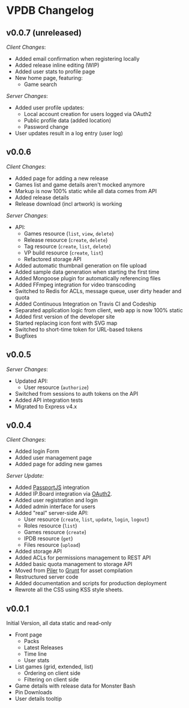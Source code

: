 # VPDB Changelog

## v0.0.7 (unreleased)

*Client Changes*:

* Added email confirmation when registering locally
* Added release inline editing (WIP)
* Added user stats to profile page
* New home page, featuring:
  * Game search

*Server Changes*:

* Added user profile updates:
  * Local account creation for users logged via OAuth2
  * Public profile data (added location)
  * Password change
* User updates result in a log entry (user log)


## v0.0.6

*Client Changes*:

* Added page for adding a new release
* Games list and game details aren't mocked anymore
* Markup is now 100% static while all data comes from API
* Added release details
* Release download (incl artwork) is working

*Server Changes*:

* API:
  * Games resource (`list`, `view`, `delete`)
  * Release resource (`create`, `delete`)
  * Tag resource (`create`, `list`, `delete`)
  * VP build resource (`create`, `list`)
  * Refactored storage API
* Added automatic thumbnail generation on file upload
* Added sample data generation when starting the first time
* Added Mongoose plugin for automatically referencing files
* Added FFmpeg integration for video transcoding
* Switched to Redis for ACLs, message queue, user dirty header and quota
* Added Continuous Integration on Travis CI and Codeship
* Separated application logic from client, web app is now 100% static
* Added first version of the developer site
* Started replacing icon font with SVG map
* Switched to short-time token for URL-based tokens
* Bugfixes

## v0.0.5

*Server Changes*:

* Updated API:
  * User resource (`authorize`)
* Switched from sessions to auth tokens on the API
* Added API integration tests
* Migrated to Express v4.x


## v0.0.4

*Client Changes*:

* Added login Form
* Added user management page
* Added page for adding new games

*Server Update:*

* Added [PassportJS](http://passportjs.org/) integration
* Added IP.Board integration via [OAuth2](https://github.com/freezy/ipb-oauth2-server).
* Added user registration and login
* Added admin interface for users
* Added "real" server-side API:
  * User resource (`create`, `list`, `update`, `login`, `logout`)
  * Roles resource (`list`)
  * Games resource (`create`)
  * IPDB resource (`get`)
  * Files resource (`upload`)
* Added storage API
* Added ACLs for permissions management to REST API
* Added basic quota management to storage API
* Moved from [Piler](https://github.com/epeli/piler) to [Grunt](http://gruntjs.com/) for asset compilation
* Restructured server code
* Added documentation and scripts for production deployment
* Rewrote all the CSS using KSS style sheets.


## v0.0.1

Initial Version, all data static and read-only

* Front page
  * Packs
  * Latest Releases
  * Time line
  * User stats
* List games (grid, extended, list)
  * Ordering on client side
  * Filtering on client side
* Game details with release data for Monster Bash
* Pin Downloads
* User details tooltip
